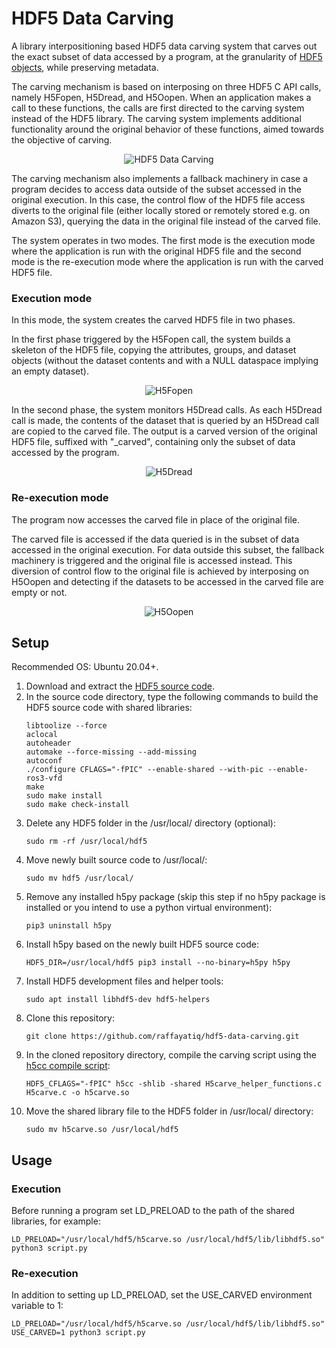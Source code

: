 # HDF5 Data Carving

A library interpositioning based HDF5 data carving system that carves out the exact subset of data accessed by a program, at the granularity of [HDF5 objects](https://docs.hdfgroup.org/hdf5/develop/group___h5_o.html), while preserving metadata.

The carving mechanism is based on interposing on three HDF5 C API calls, namely H5Fopen, H5Dread, and H5Oopen. When an application makes a call to these functions, the calls are first directed to the carving system instead of the HDF5 library. The carving system implements additional functionality around the original behavior of these functions, aimed towards the objective of carving.

<p align="center">
<img alt="HDF5 Data Carving" src="https://github.com/raffayatiq/hdf5-data-carving/assets/58357644/2b66fff0-c0a4-43a4-8355-8864e00e2333">
</p>

The carving mechanism also implements a fallback machinery in case a program decides to access data outside of the subset accessed in the original execution. In this case, the control flow of the HDF5 file access diverts to the original file (either locally stored or remotely stored e.g. on Amazon S3), querying the data in the original file instead of the carved file.

The system operates in two modes. The first mode is the execution mode where the application is run with the original HDF5 file and the second mode is the re-execution mode where the application is run with the carved HDF5 file.

### Execution mode

   In this mode, the system creates the carved HDF5 file in two phases.

   In the first phase triggered by the H5Fopen call, the system builds a skeleton of the HDF5 file, copying the attributes, groups, and dataset objects (without the dataset contents and with a NULL dataspace implying an empty dataset).
   
   <p align="center">
   <img alt="H5Fopen" src="https://github.com/raffayatiq/hdf5-data-carving/assets/58357644/5b644e40-b1ab-4bbc-a0d2-822c76c3d480">
   </p>

   In the second phase, the system monitors H5Dread calls. As each H5Dread call is made, the contents of the dataset that is queried by an H5Dread call are copied to the carved file. The output is a carved version of the original HDF5 file, suffixed with "_carved", containing only the subset of data accessed by the program.
   
   <p align="center">
   <img alt="H5Dread" src="https://github.com/raffayatiq/hdf5-data-carving/assets/58357644/6a233928-d327-4ef1-bd17-c7eda3dca9a2">
   </p>

### Re-execution mode

   The program now accesses the carved file in place of the original file.

   The carved file is accessed if the data queried is in the subset of data accessed in the original execution. For data outside this subset, the fallback machinery is triggered and the original file is accessed instead. This diversion of control flow to the original file is achieved by interposing on H5Oopen and detecting if the datasets to be accessed in the carved file are empty or not.
   
   <p align="center">
   <img alt="H5Oopen" src="https://github.com/raffayatiq/hdf5-data-carving/assets/58357644/d597461e-c840-4fa0-bbb6-3e87b2ed52c6">
   </p>

## Setup
Recommended OS: Ubuntu 20.04+.

1. Download and extract the [HDF5 source code](https://www.hdfgroup.org/downloads/hdf5/source-code/).
2. In the source code directory, type the following commands to build the HDF5 source code with shared libraries:
   ```
   libtoolize --force
   aclocal
   autoheader
   automake --force-missing --add-missing
   autoconf
   ./configure CFLAGS="-fPIC" --enable-shared --with-pic --enable-ros3-vfd
   make
   sudo make install
   sudo make check-install
   ```
3. Delete any HDF5 folder in the /usr/local/ directory (optional):
   ```
   sudo rm -rf /usr/local/hdf5
   ```
4. Move newly built source code to /usr/local/:
   ```
   sudo mv hdf5 /usr/local/
   ```
5. Remove any installed h5py package (skip this step if no h5py package is installed or you intend to use a python virtual environment):
   ```
   pip3 uninstall h5py
   ```
6. Install h5py based on the newly built HDF5 source code:
   ```
   HDF5_DIR=/usr/local/hdf5 pip3 install --no-binary=h5py h5py
   ```
7. Install HDF5 development files and helper tools:
   ```
   sudo apt install libhdf5-dev hdf5-helpers
   ```
8. Clone this repository:
   ```
   git clone https://github.com/raffayatiq/hdf5-data-carving.git
   ``` 
9. In the cloned repository directory, compile the carving script using the [h5cc compile script](https://docs.hdfgroup.org/archive/support/HDF5/Tutor/compile.html):
   ```
   HDF5_CFLAGS="-fPIC" h5cc -shlib -shared H5carve_helper_functions.c H5carve.c -o h5carve.so
   ```
10. Move the shared library file to the HDF5 folder in /usr/local/ directory:
    ```
    sudo mv h5carve.so /usr/local/hdf5
    ```
    
## Usage

### Execution
Before running a program set LD_PRELOAD to the path of the shared libraries, for example:
```
LD_PRELOAD="/usr/local/hdf5/h5carve.so /usr/local/hdf5/lib/libhdf5.so" python3 script.py
```

### Re-execution
In addition to setting up LD_PRELOAD, set the USE_CARVED environment variable to 1:
```
LD_PRELOAD="/usr/local/hdf5/h5carve.so /usr/local/hdf5/lib/libhdf5.so" USE_CARVED=1 python3 script.py
```
